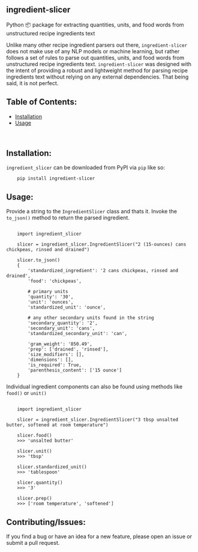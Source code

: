 ingredient-slicer
------

Python 📦 package for extracting quantities, units, and food words from unstructured recipe ingredients text

Unlike many other recipe ingredient parsers out there, `ingredient-slicer` does not make use of any NLP models or machine learning,
but rather follows a set of rules to parse out quantities, units, and food words from unstructured recipe ingredients text.
`ingredient-slicer` was designed with the intent of providing a robust and lightweight method for parsing recipe ingredients 
text without relying on any external dependencies.
That being said, it is not perfect. 

Table of Contents:
-----------------------
- [Installation](#installation)
- [Usage](#usage)

<br>

Installation:
-----------------------
`ingredient_slicer` can be downloaded from PyPI via `pip` like so:

``` shell
    pip install ingredient-slicer
```

Usage:
-----------------------

Provide a string to the `IngredientSlicer` class and thats it. Invoke the `to_json()` method to return the parsed ingredient.

```pycon

    import ingredient_slicer

    slicer = ingredient_slicer.IngredientSlicer("2 (15-ounces) cans chickpeas, rinsed and drained")

    slicer.to_json()
    {
        'standardized_ingredient': '2 cans chickpeas, rinsed and drained', 
        'food': 'chickpeas', 
        
        # primary units
        'quantity': '30', 
        'unit': 'ounces', 
        'standardized_unit': 'ounce', 

        # any other secondary units found in the string
        'secondary_quantity': '2', 
        'secondary_unit': 'cans', 
        'standardized_secondary_unit': 'can', 

        'gram_weight': '850.49', 
        'prep': ['drained', 'rinsed'], 
        'size_modifiers': [], 
        'dimensions': [], 
        'is_required': True, 
        'parenthesis_content': ['15 ounce']
    }
```

Individual ingredient components can also be found using methods like `food()` or `unit()`

```pycon

    import ingredient_slicer

    slicer = ingredient_slicer.IngredientSlicer("3 tbsp unsalted butter, softened at room temperature")

    slicer.food() 
    >>> 'unsalted butter'

    slicer.unit() 
    >>> 'tbsp'

    slicer.standardized_unit() 
    >>> 'tablespoon'

    slicer.quantity() 
    >>> '3' 

    slicer.prep() 
    >>> ['room temperature', 'softened']
```

Contributing/Issues:
-----------------------
If you find a bug or have an idea for a new feature, please open an issue or submit a pull request.